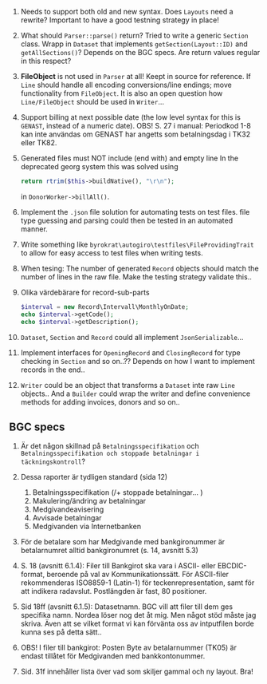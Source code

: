 1. Needs to support both old and new syntax. Does `Layouts` need a rewrite?
   Important to have a good testning strategy in place!

1. What should `Parser::parse()` return? Tried to write a generic `Section` class.
   Wrapp in `Dataset` that implements `getSection(Layout::ID)` and `getAllSections()`?
   Depends on the BGC specs. Are return values regular in this respect?

1. **FileObject** is not used in `Parser` at all! Keept in source for reference.
   If `Line` should handle all encoding conversions/line endings; move functionality from
   `FileObject`. It is also an open question how `Line/FileObject` should be used
   in `Writer`...

1. Support billing at next possible date (the low level syntax for
   this is `GENAST`, instead of a numeric date). OBS! S. 27 i manual: Periodkod
   1-8 kan inte användas om GENAST har angetts som betalningsdag i TK32 eller TK82.

1. Generated files must NOT include (end with) and empty line
   In the deprecated georg system this was solved using
   ```php
   return rtrim($this->buildNative(), "\r\n");
   ```
   in `DonorWorker->billAll()`.

1. Implement the `.json` file solution for automating tests on test files. file
   type guessing and parsing could then be tested in an automated manner.

1. Write something like `byrokrat\autogiro\testfiles\FileProvidingTrait` to
   allow for easy access to test files when writing tests.

1. When tesing: The number of generated `Record` objects should match the number
   of lines in the raw file. Make the testing strategy validate this..

1. Olika värdebärare for record-sub-parts
    ```php
    $interval = new Record\Intervall\MonthlyOnDate;
    echo $interval->getCode();
    echo $interval->getDescription();
    ```

1. `Dataset`, `Section` and `Record` could all implement `JsonSerializable`...

1. Implement interfaces for `OpeningRecord` and `ClosingRecord` for type checking
   in `Section` and so on..?? Depends on how I want to implement records in the end..

1. `Writer` could be an object that transforms a `Dataset` inte raw `Line` objects..
   And a `Builder` could wrap the writer and define convenience methods for adding
   invoices, donors and so on..

BGC specs
---------
1. Är det någon skillnad på `Betalningsspecifikation` och
   `Betalningsspecifikation och stoppade betalningar i täckningskontroll`?

1. Dessa raporter är tydligen standard (sida 12)
   1. Betalningsspecifikation (/+ stoppade betalningar...   )
   1. Makulering/ändring av betalningar
   1. Medgivandeavisering
   1. Avvisade betalningar
   1. Medgivanden via Internetbanken

1. För de betalare som har Medgivande med bankgironummer är betalarnumret alltid
   bankgironumret (s. 14, avsnitt 5.3)

1. S. 18 (avsnitt 6.1.4): Filer till Bankgirot ska vara i ASCII- eller EBCDIC-format,
   beroende på val av Kommunikationssätt. För ASCII-filer rekommenderas ISO8859-1
   (Latin-1) för teckenrepresentation, samt <CRLF> för att indikera radavslut.
   Postlängden är fast, 80 positioner.

1. Sid 18ff (avsnitt 6.1.5): Datasetnamn. BGC vill att filer till dem ges specifika
   namn. Nordea löser nog det åt mig. Men något stöd måste jag skriva. Även att
   se vilket format vi kan förvänta oss av intputfilen borde kunna ses på detta
   sätt..

1. OBS! I filer till bankgirot: Posten Byte av betalarnummer (TK05) är endast
   tillåtet för Medgivanden med bankkontonummer.

1. Sid. 31f innehåller lista över vad som skiljer gammal och ny layout. Bra!
